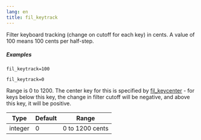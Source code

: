 ```yaml
---
lang: en
title: fil_keytrack
---
```

Filter keyboard tracking (change on cutoff for each key) in cents. A value of 100 means 100 cents per half-step.

##### Examples

```
fil_keytrack=100

fil_keytrack=0
```

Range is 0 to 1200. The center key for this is specified by [fil_keycenter](fil_keycenter) -
for keys below this key, the change in filter cutoff will be negative,
and above this key, it will be positive.

| Type    | Default | Range           |
| ---     | ---     | ---             |
| integer | 0       | 0 to 1200 cents |
